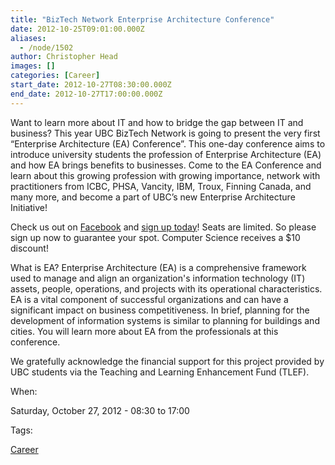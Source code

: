 ```yaml
---
title: "BizTech Network Enterprise Architecture Conference"
date: 2012-10-25T09:01:00.000Z
aliases:
  - /node/1502
author: Christopher Head
images: []
categories: [Career]
start_date: 2012-10-27T08:30:00.000Z
end_date: 2012-10-27T17:00:00.000Z
---
```


Want to learn more about IT and how to bridge the gap between IT and business? This year UBC BizTech Network is going to present the very first “Enterprise Architecture (EA) Conference”. This one-day conference aims to introduce university students the profession of Enterprise Architecture (EA) and how EA brings benefits to businesses. Come to the EA Conference and learn about this growing profession with growing importance, network with practitioners from ICBC, PHSA, Vancity, IBM, Troux, Finning Canada, and many more, and become a part of UBC’s new Enterprise Architecture Initiative!

Check us out on [Facebook](https://www.facebook.com/events/121544284663600/) and [sign up today](http://ubcbiztech.rezgo.com/?start_date=October+27%2C+2012&end_date=October+27%2C+2012)! Seats are limited. So please sign up now to guarantee your spot. Computer Science receives a $10 discount!

What is EA? Enterprise Architecture (EA) is a comprehensive framework used to manage and align an organization's information technology (IT) assets, people, operations, and projects with its operational characteristics. EA is a vital component of successful organizations and can have a significant impact on business competitiveness. In brief, planning for the development of information systems is similar to planning for buildings and cities. You will learn more about EA from the professionals at this conference.

We gratefully acknowledge the financial support for this project provided by UBC students via the Teaching and Learning Enhancement Fund (TLEF).

When: 

Saturday, October 27, 2012 - 08:30 to 17:00

Tags: 

[Career](/career)
